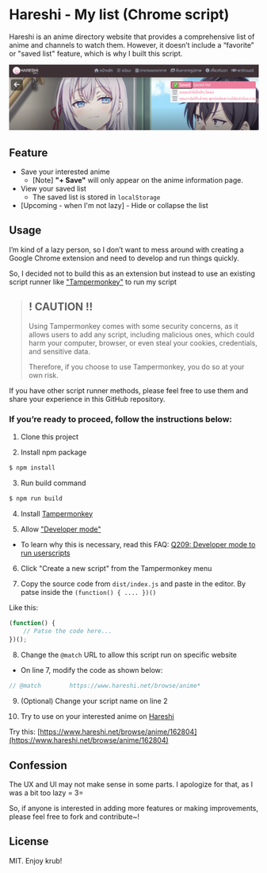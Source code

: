 # Hareshi - My list (Chrome script)

Hareshi is an anime directory website that provides a comprehensive list of anime and channels to watch them.
However, it doesn’t include a “favorite” or "saved list" feature, which is why I built this script.

![](/images/hero.png)

## Feature
- Save your interested anime
  - [Note] **"+ Save"** will only appear on the anime information page.
- View your saved list
  - The saved list is stored in `localStorage`
- [Upcoming - when I'm not lazy] - Hide or collapse the list

## Usage

I’m kind of a lazy person, so I don’t want to mess around with creating a Google Chrome extension and need to develop and run things quickly.

So, I decided not to build this as an extension but instead to use an existing script runner like ["Tampermonkey"](https://chromewebstore.google.com/detail/tampermonkey/dhdgffkkebhmkfjojejmpbldmpobfkfo) to run my script

> ## ! CAUTION !!
>
> Using Tampermonkey comes with some security concerns, as it allows users to add any script, including malicious ones, which could harm your computer, browser, or even steal your cookies, credentials, and sensitive data.
>
> Therefore, if you choose to use Tampermonkey, you do so at your own risk.

If you have other script runner methods, please feel free to use them and share your experience in this GitHub repository.

### If you’re ready to proceed, follow the instructions below:

1. Clone this project

2. Install npm package
```bash
$ npm install
```

3. Run build command
```bash
$ npm run build
```

4. Install [Tampermonkey](https://chromewebstore.google.com/detail/tampermonkey/dhdgffkkebhmkfjojejmpbldmpobfkfo)

5. Allow ["Developer mode"](chrome://extensions/)
- To learn why this is necessary, read this FAQ:
[Q209: Developer mode to run userscripts](https://www.tampermonkey.net/faq.php#Q209)

6. Click "Create a new script" from the Tampermonkey menu

7. Copy the source code from `dist/index.js` and paste in the editor.
By patse inside the `(function() { .... })()`

Like this:

```javascript
(function() {
    // Patse the code here...
})();
```

8. Change the `@match` URL to allow this script run on specific website

- On line 7, modify the code as shown below:
```javascript
// @match        https://www.hareshi.net/browse/anime*
```

9. (Optional) Change your script name on line 2

10. Try to use on your interested anime on [Hareshi](https://www.hareshi.net/browse/anime/)

Try this: [https://www.hareshi.net/browse/anime/162804](https://www.hareshi.net/browse/anime/162804)

## Confession
The UX and UI may not make sense in some parts. I apologize for that, as I was a bit too lazy = 3=

So, if anyone is interested in adding more features or making improvements, please feel free to fork and contribute~!

## License
MIT. Enjoy krub!